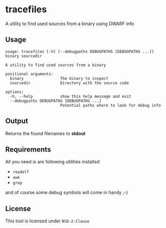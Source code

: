 # tracefiles

A utility to find used sources from a binary using DWARF info

## Usage

```text
usage: tracefiles [-h] [--debugpaths DEBUGPATHS [DEBUGPATHS ...]] binary sourcedir

A utility to find used sources from a binary

positional arguments:
  binary                The binary to inspect
  sourcedir             Directory with the source code

options:
  -h, --help            show this help message and exit
  --debugpaths DEBUGPATHS [DEBUGPATHS ...]
                        Potential paths where to look for debug info
```

## Output

Returns the found filenames to **stdout**

## Requirements

All you need is are following utilities installed

- `readelf`
- `awk`
- `grep`

and of course some debug symbols will come in handy ;-)

## License

This tool is licensed under `BSD-2-Clause`
